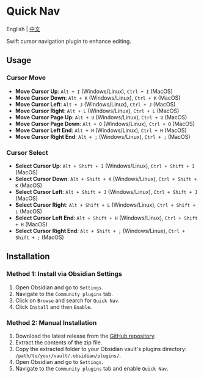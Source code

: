 # Quick Nav

English | [中文](./README.zh-cn.md)

Swift cursor navigation plugin to enhance editing.

## Usage

### Cursor Move

-   **Move Cursor Up**: `Alt + I` (Windows/Linux), `Ctrl + I` (MacOS)
-   **Move Cursor Down**: `Alt + K` (Windows/Linux), `Ctrl + K` (MacOS)
-   **Move Cursor Left**: `Alt + J` (Windows/Linux), `Ctrl + J` (MacOS)
-   **Move Cursor Right**: `Alt + L` (Windows/Linux), `Ctrl + L` (MacOS)
-   **Move Cursor Page Up**: `Alt + U` (Windows/Linux), `Ctrl + U` (MacOS)
-   **Move Cursor Page Down**: `Alt + O` (Windows/Linux), `Ctrl + O` (MacOS)
-   **Move Cursor Left End**: `Alt + H` (Windows/Linux), `Ctrl + H` (MacOS)
-   **Move Cursor Right End**: `Alt + ;` (Windows/Linux), `Ctrl + ;` (MacOS)

### Cursor Select

-   **Select Cursor Up**: `Alt + Shift + I` (Windows/Linux), `Ctrl + Shift + I` (MacOS)
-   **Select Cursor Down**: `Alt + Shift + K` (Windows/Linux), `Ctrl + Shift + K` (MacOS)
-   **Select Cursor Left**: `Alt + Shift + J` (Windows/Linux), `Ctrl + Shift + J` (MacOS)
-   **Select Cursor Right**: `Alt + Shift + L` (Windows/Linux), `Ctrl + Shift + L` (MacOS)
-   **Select Cursor Left End**: `Alt + Shift + H` (Windows/Linux), `Ctrl + Shift + H` (MacOS)
-   **Select Cursor Right End**: `Alt + Shift + ;` (Windows/Linux), `Ctrl + Shift + ;` (MacOS)

## Installation

### Method 1: Install via Obsidian Settings

1. Open Obsidian and go to `Settings`.
2. Navigate to the `Community plugins` tab.
3. Click on `Browse` and search for `Quick Nav`.
4. Click `Install` and then `Enable`.

### Method 2: Manual Installation

1. Download the latest release from the [GitHub repository](https://github.com/exoticknight/quick-nav/releases).
2. Extract the contents of the zip file.
3. Copy the extracted folder to your Obsidian vault's plugins directory: `/path/to/your/vault/.obsidian/plugins/`.
4. Open Obsidian and go to `Settings`.
5. Navigate to the `Community plugins` tab and enable `Quick Nav`.
